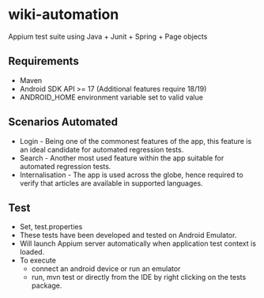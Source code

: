 # wiki-automation
Appium test suite using Java + Junit + Spring + Page objects

## Requirements
* Maven
* Android SDK API >= 17 (Additional features require 18/19)
* ANDROID_HOME environment variable set to valid value

## Scenarios Automated
* Login - Being one of the commonest features of the app, this feature is an ideal candidate for automated regression tests.
* Search - Another most used feature within the app suitable for automated regression tests.
* Internalisation - The app is used across the globe, hence required to verify that articles are available in supported languages.

## Test
* Set, test.properties
* These tests have been developed and tested on Android Emulator.
* Will launch Appium server automatically when application test context is loaded.
* To execute
  * connect an android device or run an emulator
  * run, mvn test or directly from the IDE by right clicking on the tests package.
